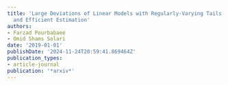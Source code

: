 ```yaml
---
title: 'Large Deviations of Linear Models with Regularly-Varying Tails: Asymptotics
  and Efficient Estimation'
authors:
- Farzad Pourbabaee
- Omid Shams Solari
date: '2019-01-01'
publishDate: '2024-11-24T20:59:41.869464Z'
publication_types:
- article-journal
publication: '*arxiv*'
---
```

